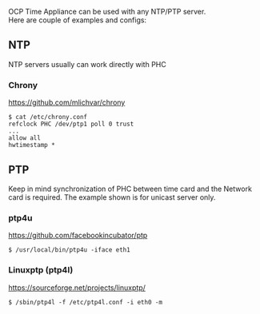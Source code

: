 OCP Time Appliance can be used with any NTP/PTP server.  
Here are couple of examples and configs:
## NTP
NTP servers usually can work directly with PHC
### Chrony
https://github.com/mlichvar/chrony
```
$ cat /etc/chrony.conf
refclock PHC /dev/ptp1 poll 0 trust
...
allow all
hwtimestamp *
```

## PTP
Keep in mind synchronization of PHC between time card and the Network card is required.
The example shown is for unicast server only.
### ptp4u
https://github.com/facebookincubator/ptp
```
$ /usr/local/bin/ptp4u -iface eth1
```

### Linuxptp (ptp4l)
https://sourceforge.net/projects/linuxptp/
```
$ /sbin/ptp4l -f /etc/ptp4l.conf -i eth0 -m
```
